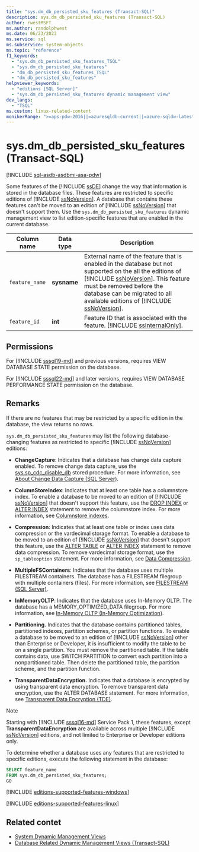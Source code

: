 ```yaml
---
title: "sys.dm_db_persisted_sku_features (Transact-SQL)"
description: sys.dm_db_persisted_sku_features (Transact-SQL)
author: rwestMSFT
ms.author: randolphwest
ms.date: 06/23/2023
ms.service: sql
ms.subservice: system-objects
ms.topic: "reference"
f1_keywords:
  - "sys.dm_db_persisted_sku_features_TSQL"
  - "sys.dm_db_persisted_sku_features"
  - "dm_db_persisted_sku_features_TSQL"
  - "dm_db_persisted_sku_features"
helpviewer_keywords:
  - "editions [SQL Server]"
  - "sys.dm_db_persisted_sku_features dynamic management view"
dev_langs:
  - "TSQL"
ms.custom: linux-related-content
monikerRange: ">=aps-pdw-2016||=azuresqldb-current||=azure-sqldw-latest||>=sql-server-2016||>=sql-server-linux-2017||=azuresqldb-mi-current||=fabric"
---
```

# sys.dm_db_persisted_sku_features (Transact-SQL)

[!INCLUDE [sql-asdb-asdbmi-asa-pdw](../../includes/applies-to-version/sql-asdb-asdbmi-asa-pdw.md)]

Some features of the [!INCLUDE [ssDE](../../includes/ssde-md.md)] change the way that information is stored in the database files. These features are restricted to specific editions of [!INCLUDE [ssNoVersion](../../includes/ssnoversion-md.md)]. A database that contains these features can't be moved to an edition of [!INCLUDE [ssNoVersion](../../includes/ssnoversion-md.md)] that doesn't support them. Use the `sys.dm_db_persisted_sku_features` dynamic management view to list edition-specific features that are enabled in the current database.

| Column name | Data type | Description |
| --- | --- | --- |
| `feature_name` | **sysname** | External name of the feature that is enabled in the database but not supported on the all the editions of [!INCLUDE [ssNoVersion](../../includes/ssnoversion-md.md)]. This feature must be removed before the database can be migrated to all available editions of [!INCLUDE [ssNoVersion](../../includes/ssnoversion-md.md)]. |
| `feature_id` | **int** | Feature ID that is associated with the feature. [!INCLUDE [ssInternalOnly](../../includes/ssinternalonly-md.md)]. |

## Permissions

For [!INCLUDE [sssql19-md](../../includes/sssql19-md.md)] and previous versions, requires VIEW DATABASE STATE permission on the database.

For [!INCLUDE [sssql22-md](../../includes/sssql22-md.md)] and later versions, requires VIEW DATABASE PERFORMANCE STATE permission on the database.

## Remarks

If there are no features that may be restricted by a specific edition in the database, the view returns no rows.

`sys.dm_db_persisted_sku_features` may list the following database-changing features as restricted to specific [!INCLUDE [ssNoVersion](../../includes/ssnoversion-md.md)] editions:

- **ChangeCapture**: Indicates that a database has change data capture enabled. To remove change data capture, use the [sys.sp_cdc_disable_db](../../relational-databases/system-stored-procedures/sys-sp-cdc-disable-db-transact-sql.md) stored procedure. For more information, see [About Change Data Capture (SQL Server)](../../relational-databases/track-changes/about-change-data-capture-sql-server.md).

- **ColumnStoreIndex**: Indicates that at least one table has a columnstore index. To enable a database to be moved to an edition of [!INCLUDE [ssNoVersion](../../includes/ssnoversion-md.md)] that doesn't support this feature, use the [DROP INDEX](../../t-sql/statements/drop-index-transact-sql.md) or [ALTER INDEX](../../t-sql/statements/alter-index-transact-sql.md) statement to remove the columnstore index. For more information, see [Columnstore indexes](../../relational-databases/indexes/columnstore-indexes-overview.md).

- **Compression**: Indicates that at least one table or index uses data compression or the vardecimal storage format. To enable a database to be moved to an edition of [!INCLUDE [ssNoVersion](../../includes/ssnoversion-md.md)] that doesn't support this feature, use the [ALTER TABLE](../../t-sql/statements/alter-table-transact-sql.md) or [ALTER INDEX](../../t-sql/statements/alter-index-transact-sql.md) statement to remove data compression. To remove vardecimal storage format, use the `sp_tableoption` statement. For more information, see [Data Compression](../../relational-databases/data-compression/data-compression.md).

- **MultipleFSContainers**: Indicates that the database uses multiple FILESTREAM containers. The database has a FILESTREAM filegroup with multiple containers (files). For more information, see [FILESTREAM (SQL Server)](../../relational-databases/blob/filestream-sql-server.md).

- **InMemoryOLTP**: Indicates that the database uses In-Memory OLTP. The database has a MEMORY_OPTIMIZED_DATA filegroup. For more information, see [In-Memory OLTP (In-Memory Optimization)](../in-memory-oltp/overview-and-usage-scenarios.md).

- **Partitioning.** Indicates that the database contains partitioned tables, partitioned indexes, partition schemes, or partition functions. To enable a database to be moved to an edition of [!INCLUDE [ssNoVersion](../../includes/ssnoversion-md.md)] other than Enterprise or Developer, it is insufficient to modify the table to be on a single partition. You must remove the partitioned table. If the table contains data, use SWITCH PARTITION to convert each partition into a nonpartitioned table. Then delete the partitioned table, the partition scheme, and the partition function.

- **TransparentDataEncryption.** Indicates that a database is encrypted by using transparent data encryption. To remove transparent data encryption, use the ALTER DATABASE statement. For more information, see [Transparent Data Encryption (TDE)](../../relational-databases/security/encryption/transparent-data-encryption.md).

> [!NOTE]  
> Starting with [!INCLUDE [sssql16-md](../../includes/sssql16-md.md)] Service Pack 1, these features, except **TransparentDataEncryption** are available across multiple [!INCLUDE [ssNoVersion](../../includes/ssnoversion-md.md)] editions, and not limited to Enterprise or Developer editions only.

To determine whether a database uses any features that are restricted to specific editions, execute the following statement in the database:

```sql
SELECT feature_name
FROM sys.dm_db_persisted_sku_features;
GO
```

[!INCLUDE [editions-supported-features-windows](../../includes/editions-supported-features-windows.md)]

[!INCLUDE [editions-supported-features-linux](../../includes/editions-supported-features-linux.md)]

## Related contet

- [System Dynamic Management Views](system-dynamic-management-views.md)
- [Database Related Dynamic Management Views (Transact-SQL)](database-related-dynamic-management-views-transact-sql.md)
